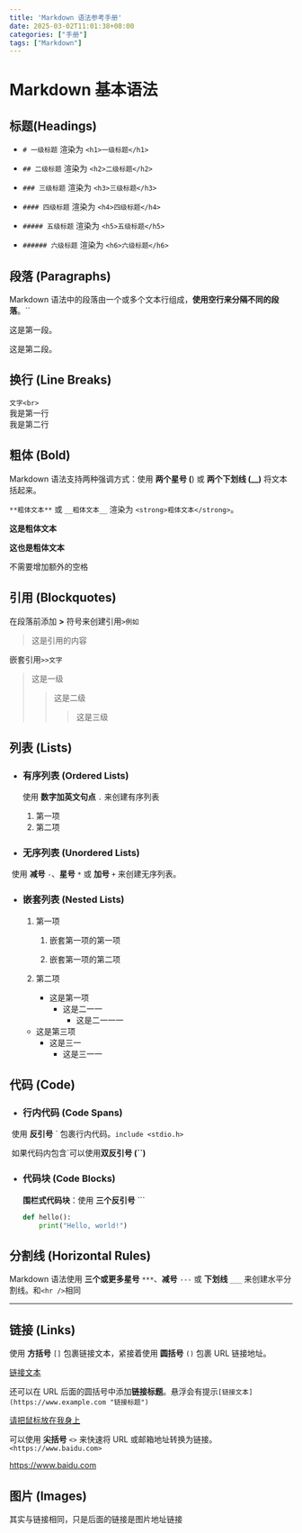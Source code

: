 ```yaml
---
title: 'Markdown 语法参考手册'
date: 2025-03-02T11:01:38+08:00
categories: ["手册"]
tags: ["Markdown"]
---
```

# Markdown 基本语法

## 标题(Headings)

- `# 一级标题` 渲染为 `<h1>一级标题</h1>`

- `## 二级标题` 渲染为 `<h2>二级标题</h2>`

- `### 三级标题` 渲染为 `<h3>三级标题</h3>`

- `#### 四级标题` 渲染为 `<h4>四级标题</h4>`

- `##### 五级标题` 渲染为 `<h5>五级标题</h5>`

- `###### 六级标题` 渲染为 `<h6>六级标题</h6>`

  

## 段落 (Paragraphs)

Markdown 语法中的段落由一个或多个文本行组成，**使用空行来分隔不同的段落**。``

这是第一段。

这是第二段。

## 换行 (Line Breaks)

`文字<br>`<br>我是第一行<br>我是第二行   

## 粗体 (Bold)

Markdown 语法支持两种强调方式：使用 **两个星号 (**) 或 **两个下划线 (__)** 将文本括起来。

`**粗体文本**` 或 `__粗体文本__` 渲染为 `<strong>粗体文本</strong>`。

**这是粗体文本**

__这也是粗体文本__

不需要增加额外的空格

## 引用 (Blockquotes)

在段落前添加 **>** 符号来创建引用`>例如`

> 这是引用的内容

嵌套引用`>>文字`

> 这是一级
>
> > 这是二级
> >
> > > 这是三级

## 列表 (Lists)

- ### 有序列表 (Ordered Lists)

  使用 **数字加英文句点** `.` 来创建有序列表

  1. 第一项
  2. 第二项

- ### 无序列表 (Unordered Lists)

​	使用 **减号** `-`、**星号** `*` 或 **加号** `+` 来创建无序列表。

- ### 嵌套列表 (Nested Lists)

  1. 第一项

     1. 嵌套第一项的第一项

     2. 嵌套第一项的第二项

  2. 第二项

     - 这是第一项
        - 这是二一一
          + 这是二一一一

  - 这是第三项
    - 这是三一
      - 这是三一一

## 代码 (Code)

- ### 行内代码 (Code Spans)

​	使用 **反引号** \` 包裹行内代码。`include <stdio.h>`

​	如果代码内包含\`可以使用**双反引号 (``)** 

- ### 代码块 (Code Blocks)

  **围栏式代码块**：使用 **三个反引号** ```

  ```py
  def hello():
      print("Hello, world!")
  ```

## 分割线 (Horizontal Rules)

Markdown 语法使用 **三个或更多星号** `***`、**减号** `---` 或 **下划线** `___` 来创建水平分割线。和`<hr />`相同

----

## 链接 (Links)

使用 **方括号** `[]` 包裹链接文本，紧接着使用 **圆括号** `()` 包裹 URL 链接地址。

[链接文本](https://www.example.com)

还可以在 URL 后面的圆括号中添加**链接标题**。悬浮会有提示`[链接文本](https://www.example.com "链接标题")`

[请把鼠标放在我身上](https://www.example.com "我是悬浮文本")

可以使用 **尖括号** `<>` 来快速将 URL 或邮箱地址转换为链接。`<https://www.baidu.com>`

<https://www.baidu.com>

## 图片 (Images)

其实与链接相同，只是后面的链接是图片地址链接

